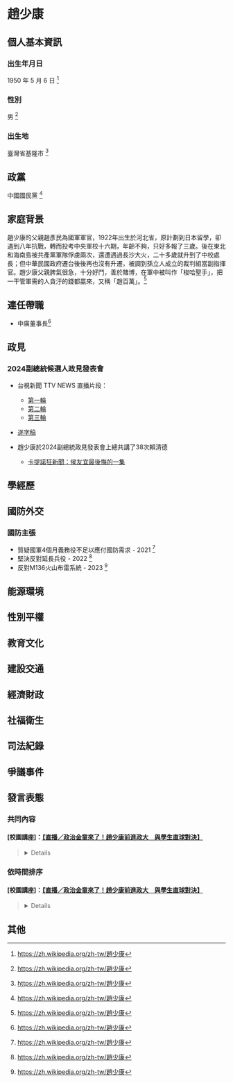 # 趙少康

## 個人基本資訊

### 出生年月日 

1950 年 5 月 6 日 [^1]

### 性別

男 [^1]

### 出生地

臺灣省基隆市 [^1]

[^1]: https://zh.wikipedia.org/zh-tw/趙少康

## 政黨

中國國民黨 [^1]

[^1]: https://zh.wikipedia.org/zh-tw/%E8%B6%99%E5%B0%91%E5%BA%B7

## 家庭背景

趙少康的父親趙彥民為國軍軍官，1922年出生於河北省，原計劃到日本留學，卻遇到八年抗戰，轉而投考中央軍校十六期，年齡不夠，只好多報了三歲。後在東北和海南島被共產黨軍隊俘虜兩次，還遭遇過長沙大火，二十多歲就升到了中校處長；但中華民國政府遷台後後再也沒有升遷，被調到孫立人成立的裁判組當副指揮官。趙少康父親脾氣很急，十分好鬥，善於賭博，在軍中被叫作「梭哈聖手」，把一干管軍需的人貪汙的錢都贏來，又稱「趙百萬」。[^1]

[^1]: https://zh.wikipedia.org/zh-tw/%E8%B6%99%E5%B0%91%E5%BA%B7

## 連任帶職

- 中廣董事長[^1]

[^1]: https://tw.news.yahoo.com/你越逼我越不辭-回應政大生-趙少康-當選1年沒推內閣制就辭中廣董座-042200399.html

## 政見

### 2024副總統候選人政見發表會

* 台視新聞 TTV NEWS 直播片段：
    - [第一輪](https://www.youtube.com/live/FgJmBuZvMHY?si=UrEC_zCqaCzHVxOp&t=808)
    - [第二輪](https://www.youtube.com/live/FgJmBuZvMHY?si=BqJJXHbt-PnqdMta&t=2611)
    - [第三輪](https://www.youtube.com/live/FgJmBuZvMHY?si=tJHsxQT6HpnmZpBr&t=4385)

* [逐字稿](https://tw.news.yahoo.com/%E5%89%AF%E7%B8%BD%E7%B5%B1%E6%94%BF%E8%A6%8B%E7%99%BC%E8%A1%A8%E6%9C%83%E7%9B%B4%E6%92%AD-%E9%80%90%E5%AD%97%E7%A8%BF%E5%85%A8%E6%96%87%E5%AE%8C%E6%95%B4%E5%85%AC%E9%96%8B%E3%80%90%E9%80%99%E7%AF%87%E6%98%AFai%E5%AF%AB%E7%9A%84%E9%80%90%E5%AD%97%E7%A8%BF%E3%80%91-084209500.html?guccounter=1&guce_referrer=aHR0cHM6Ly93d3cuZ29vZ2xlLmNvbS8&guce_referrer_sig=AQAAAI9UlQAUojOFvbyZxQSQdMU24lnZFl4XyYznOuyVFd-sZGv-6hWfWowjZZ9RE4QnALUZQGyT-NgD7O2kCIzXBiWLeep0eY8_2WttajZ80Ug7ctmeufgi-Dud06liZD5gnXPfLDuiwKSHP1tafa1GQWwaOyKkJaDEWhVJHchKsbCI)

* 趙少康於2024副總統政見發表會上總共講了38次賴清德
  - [卡提諾狂新聞：侯友宜最後悔的一集](https://www.youtube.com/watch?v=a4bJVYXDKp0)


## 學經歷

## 國防外交

### 國防主張

- 質疑國軍4個月義務役不足以應付國防需求 - 2021 [^1]
- 堅決反對延長兵役 - 2022 [^1]
- 反對M136火山布雷系統 - 2023 [^1]

[^1]: https://zh.wikipedia.org/zh-tw/趙少康

## 能源環境

## 性別平權

## 教育文化

## 建設交通

## 經濟財政

## 社福衛生

## 司法紀錄

## 爭議事件

## 發言表態

### 共同內容

#### [校園講座]：[【直播／政治金童來了！趙少康前進政大　與學生直球對決】](https://www.youtube.com/watch?v=ADFH0iuu7e4&t=202s)
> <details>
> <a href="https://www.youtube.com/watch?v=ADFH0iuu7e4&t=202s">3:22</a> 開頭</br>
> <a href="https://www.youtube.com/watch?v=ADFH0iuu7e4&t=3328s">55:28</a> Q&A
> </details>

### 依時間排序

#### [校園講座]：[【直播／政治金童來了！趙少康前進政大　與學生直球對決】](https://www.youtube.com/watch?v=ADFH0iuu7e4&t=202s)
> <details>
> <a href="https://www.youtube.com/watch?v=ADFH0iuu7e4&t=202s">3:22</a> 開頭</br>
> <a href="https://www.youtube.com/watch?v=ADFH0iuu7e4&t=3328s">55:28</a> Q&A
> </details>

## 其他
